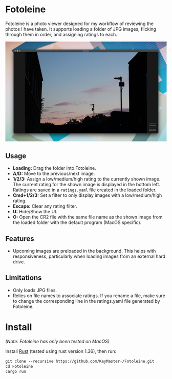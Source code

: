 # Fotoleine
Fotoleine is a photo viewer designed for my workflow of reviewing the photos I have taken.
It supports loading a folder of JPG images, flicking through them in order, and assigning ratings to each.

![Fotoleine screenshot](preview.jpg)

## Usage

- **Loading:** Drag the folder into Fotoleine.
- **A/D:** Move to the previous/next image.
- **1/2/3:** Assign a low/medium/high rating to the currently shown image. The current rating for the shown image is displayed in the bottom left. Ratings are saved in a `ratings.yaml` file created in the loaded folder.
- **Cmd+1/2/3:** Set a filter to only display images with a low/medium/high rating.
- **Escape:** Clear any rating filter.
- **U:** Hide/Show the UI.
- **O:** Open the CR2 file with the same file name as the shown image from the loaded folder with the default program (MacOS specific).

## Features
- Upcoming images are preloaded in the background. This helps with responsiveness, particularly when loading images from an external hard drive.

## Limitations
- Only loads JPG files.
- Relies on file names to associate ratings. If you rename a file, make sure to change the corresponding line in the ratings.yaml file generated by Fotoleine.

# Install
_(Note: Fotoleine has only been tested on MacOS)_

Install [Rust](https://www.rust-lang.org/tools/install) (tested using rust version 1.36), then run:
```
git clone --recursive https://github.com/KeyMaster-/Fotoleine.git
cd Fotoleine
cargo run
```